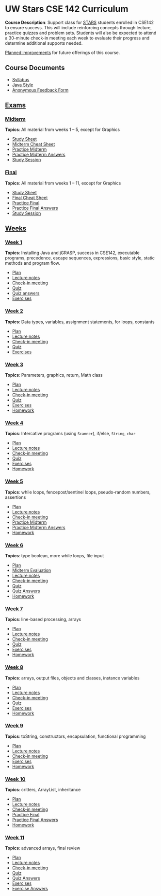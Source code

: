 # UW Stars CSE 142 Curriculum

__Course Description__: Support class for [STARS](https://www.engr.washington.edu/current/stars) students enrolled in CSE142 to ensure success. This will include reinforcing concepts through lecture, practice quizzes and problem sets. Students will also be expected to attend a 30-minute check-in meeting each week to evaluate their progress and determine additional supports needed.

[Planned improvements](improve.md) for future offerings of this course.

## Course Documents
* [Syllabus](syllabus.md)
* [Java Style](style.md)
* [Anonymous Feedback Form](https://goo.gl/forms/GENVWFVRAA0uEdWa2)

## [Exams](exams)
### [Midterm](exams/midterm)
__Topics__: All material from weeks 1 – 5, except for Graphics
* [Study Sheet](exams/midterm/study-sheet.md)
* [Midterm Cheat Sheet](exams/midterm/midterm-cheat-sheet.md)
* [Practice Midterm](exams/midterm/practice-midterm.md)
* [Practice Midterm Answers](exams/midterm/practice-midterm-answers.md)
* [Study Session](exams/midterm/study-session)

### [Final](exams/final)
__Topics__: All material from weeks 1 – 11, except for Graphics
* [Study Sheet](exams/final/study-sheet.md)
* [Final Cheat Sheet](exams/final/final-cheat-sheet.md)
* [Practice Final](exams/final/practice-final.md)
* [Practice Final Answers](exams/final/practice-final-answers.md)
* [Study Session](exams/final/study-session)

## [Weeks](weeks)
### [Week 1](weeks/week01)
__Topics__: Installing Java and jGRASP, success in CSE142, executable programs, precedence, escape sequences, expressions, basic style, static methods and program flow.
* [Plan](weeks/week01/plan.md)
* [Lecture notes](weeks/week01/lecture-notes.md)
* [Check-in meeting](weeks/week01/check-in-meeting.md)
* [Quiz](weeks/week01/quiz.md)
* [Quiz answers](weeks/week01/quiz-answers.md)
* [Exercises](weeks/week01/exercises.md)

### [Week 2](weeks/week02)
__Topics__: Data types, variables, assignment statements, for loops, constants
* [Plan](weeks/week02/plan.md)
* [Lecture notes](weeks/week02/lecture-notes.md)
* [Check-in meeting](weeks/week02/check-in-meeting.md)
* [Quiz](weeks/week02/quiz.md)
* [Exercises](weeks/week02/exercises.md)

### [Week 3](weeks/week03)
__Topics__: Parameters, graphics, return, Math class
* [Plan](weeks/week03/plan.md)
* [Lecture notes](weeks/week03/lecture-notes.md)
* [Check-in meeting](weeks/week03/check-in-meeting.md)
* [Quiz](weeks/week03/quiz.md)
* [Exercises](weeks/week03/exercises.md)
* [Homework](weeks/week03/homework.md)

### [Week 4](weeks/week04)
__Topics__: Intercative programs (using `Scanner`), if/else, `String`, `char`
* [Plan](weeks/week04/plan.md)
* [Lecture notes](weeks/week04/lecture-notes.md)
* [Check-in meeting](weeks/week04/check-in-meeting.md)
* [Quiz](weeks/week04/quiz.md)
* [Exercises](weeks/week04/exercises.md)
* [Homework](weeks/week04/homework.md)

### [Week 5](weeks/week05)
__Topics__: while loops, fencepost/sentinel loops, pseudo-random numbers, assertions
* [Plan](weeks/week05/plan.md)
* [Lecture notes](weeks/week05/lecture-notes.md)
* [Check-in meeting](weeks/week05/check-in-meeting.md)
* [Practice Midterm](exams/midterm/practice-midterm.md)
* [Practice Midterm Answers](exams/midterm/practice-midterm-answers.md)
* [Homework](weeks/week05/homework.md)

### [Week 6](weeks/week06)
__Topics__: type boolean, more while loops, file input
* [Plan](weeks/week06/plan.md)
* [Midterm Evaluation](weeks/week06/midterm-evaluation.md)
* [Lecture notes](weeks/week06/lecture-notes.md)
* [Check-in meeting](weeks/week06/check-in-meeting.md)
* [Quiz](weeks/week06/quiz.md)
* [Quiz Answers](weeks/week06/quiz-answers.md)
* [Homework](weeks/week06/homework.md)

### [Week 7](weeks/week07)
__Topics__: line-based processing, arrays
* [Plan](weeks/week07/plan.md)
* [Lecture notes](weeks/week07/lecture-notes.md)
* [Check-in meeting](weeks/week07/check-in-meeting.md)
* [Quiz](weeks/week07/quiz.md)
* [Exercises](weeks/week07/exercises.md)
* [Homework](weeks/week07/homework.md)

### [Week 8](weeks/week08)
__Topics__: arrays, output files, objects and classes, instance variables
* [Plan](weeks/week08/plan.md)
* [Lecture notes](weeks/week08/lecture-notes.md)
* [Check-in meeting](weeks/week08/check-in-meeting.md)
* [Quiz](weeks/week08/quiz.md)
* [Exercises](weeks/week08/exercises.md)
* [Homework](weeks/week08/homework.md)

### [Week 9](weeks/week09)
__Topics__: toString, constructors, encapsulation, functional programming
* [Plan](weeks/week09/plan.md)
* [Lecture notes](weeks/week09/lecture-notes.md)
* [Check-in meeting](weeks/week09/check-in-meeting.md)
* [Exercises](weeks/week09/exercises.md)
* [Homework](weeks/week09/homework.md)

### [Week 10](weeks/week10)
__Topics__: critters, ArrayList, inheritance
* [Plan](weeks/week10/plan.md)
* [Lecture notes](weeks/week10/lecture-notes.md)
* [Check-in meeting](weeks/week10/check-in-meeting.md)
* [Practice Final](exams/final/practice-final.md)
* [Practice Final Answers](exams/final/practice-final-answers.md)
* [Homework](weeks/week10/homework.md)

### [Week 11](weeks/week11)
__Topics__: advanced arrays, final review
* [Plan](weeks/week11/plan.md)
* [Lecture notes](weeks/week11/lecture-notes.md)
* [Check-in meeting](weeks/week11/check-in-meeting.md)
* [Quiz](weeks/week11/quiz.md)
* [Quiz Answers](weeks/week11/quiz-answers.md)
* [Exercises](weeks/week11/exercises.md)
* [Exercise Answers](weeks/week11/exercise-answers.md)